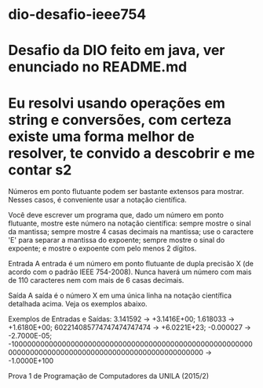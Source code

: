 # dio-desafio-ieee754
Desafio da DIO feito em java, ver enunciado no README.md
==========================================================================================================================================
Eu resolvi usando operações em string e conversões, com certeza existe uma forma melhor de resolver, te convido a descobrir e me contar s2
==========================================================================================================================================
Números em ponto flutuante podem ser bastante extensos para mostrar. Nesses casos, é conveniente usar a notação científica.

Você deve escrever um programa que, dado um número em ponto flutuante, mostre este número na notação científica: sempre mostre o sinal da mantissa; sempre mostre 4 casas decimais na mantissa; use o caractere 'E' para separar a mantissa do expoente; sempre mostre o sinal do expoente; e mostre o expoente com pelo menos 2 dígitos.

Entrada
A entrada é um número em ponto flutuante de dupla precisão X (de acordo com o padrão IEEE 754-2008). Nunca haverá um número com mais de 110 caracteres nem com mais de 6 casas decimais.

Saída
A saída é o número X em uma única linha na notação científica detalhada acima. Veja os exemplos abaixo.


Exemplos de Entradas e Saídas: 3.141592 -> +3.1416E+00; 1.618033 -> +1.6180E+00; 602214085774747474747474 -> +6.0221E+23; -0.000027 -> -2.7000E-05; -10000000000000000000000000000000000000000000000000000000000000000000000000000000000000000000000000000 -> -1.0000E+100

Prova 1 de Programação de Computadores da UNILA (2015/2)
